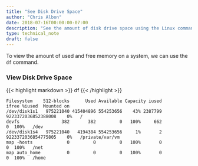 ```yaml
---
title: "See Disk Drive Space"
author: "Chris Albon"
date: 2018-07-16T00:00:00-07:00
description: "See the amount of disk drive space using the Linux command line."
type: technical_note
draft: false
---
```


To view the amount of used and free memory on a system, we can use the `df` command.

### View Disk Drive Space

{{< highlight markdown >}}
df
{{< /highlight >}}
```
Filesystem    512-blocks      Used Available Capacity iused               ifree %iused  Mounted on
/dev/disk1s1   975221040 415404896 554253656    43% 2387799 9223372036852388008    0%   /
devfs                382       382         0   100%     662                   0  100%   /dev
/dev/disk1s4   975221040   4194384 554253656     1%       2 9223372036854775805    0%   /private/var/vm
map -hosts             0         0         0   100%       0                   0  100%   /net
map auto_home          0         0         0   100%       0                   0  100%   /home
```
